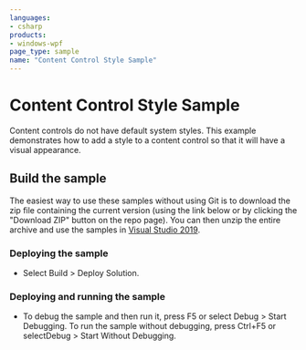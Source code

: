 ```yaml
---
languages:
- csharp
products:
- windows-wpf
page_type: sample
name: "Content Control Style Sample"
---
```


# Content Control Style Sample
Content controls do not have default system styles. This example demonstrates how to add a style to a content control so that it will have a visual appearance.
 
## Build the sample
The easiest way to use these samples without using Git is to download the zip file containing the current version (using the link below or by clicking the "Download ZIP" button on the repo page). You can then unzip the entire archive and use the samples in [Visual Studio 2019](https://www.visualstudio.com/wpf-vs).

### Deploying the sample
- Select Build > Deploy Solution. 

### Deploying and running the sample
- To debug the sample and then run it, press F5 or select Debug >  Start Debugging. To run the sample without debugging, press Ctrl+F5 or selectDebug > Start Without Debugging. 


